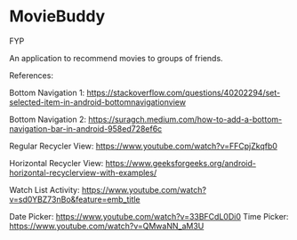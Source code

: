 # MovieBuddy
FYP

An application to recommend movies to groups of friends.

References:

Bottom Navigation 1: https://stackoverflow.com/questions/40202294/set-selected-item-in-android-bottomnavigationview

Bottom Navigation 2: https://suragch.medium.com/how-to-add-a-bottom-navigation-bar-in-android-958ed728ef6c

Regular Recycler View: https://www.youtube.com/watch?v=FFCpjZkqfb0

Horizontal Recycler View: https://www.geeksforgeeks.org/android-horizontal-recyclerview-with-examples/

Watch List Activity: https://www.youtube.com/watch?v=sd0YBZ73nBo&feature=emb_title

Date Picker: https://www.youtube.com/watch?v=33BFCdL0Di0
Time Picker: https://www.youtube.com/watch?v=QMwaNN_aM3U



